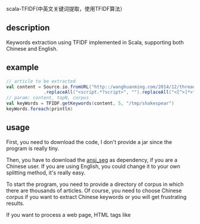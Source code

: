 scala-TFIDF(中英文关键词提取，使用TFIDF算法）

## description
Keywords extraction using TFIDF implemented in Scala, supporting both Chinese and English. 

## example
```scala
// article to be extracted
val content = Source.io.fromURL("http::/wanghuanming.com/2014/12/thread-and-process").getLines.reduce(_ + _)
              .replaceAll("<script.*?script>", "").replaceAll("<[^>]*>", "")
// param: content, topN, corpus
val keyWords = TFIDF.getKeywords(content, 5, "/tmp/shakespear")
keyWords.foreach(println)
```

## usage
First, you need to download the code, I don't provide a jar since the program is really tiny.

Then, you have to download the [ansj_seg](https://github.com/NLPchina/ansj_seg) as dependency, if you are a Chinese user. If you are using English, you could change it to your own splitting method, it's really easy.

To start the program, you need to provide a directory of corpus in which there are thousands of articles. Of course, you need to choose Chinese corpus if you want to extract Chinese keywords or you will get frustrating results. 

If you want to process a web page, HTML tags like <script>, <span> must be stripped. In test example, I have written the function so you could use it directly.

To speed up the IDF, I cache the results in the directory, so if you want to change to corpus, you have to delete the cache "IDF.cache".

## requirements
[ansj_seg](https://github.com/NLPchina/ansj_seg)
